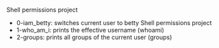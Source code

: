 Shell permissions project
- 0-iam_betty: switches current user to betty
Shell permissions project
- 1-who_am_i: prints the effective username (whoami)
- 2-groups: prints all groups of the current user (groups)
